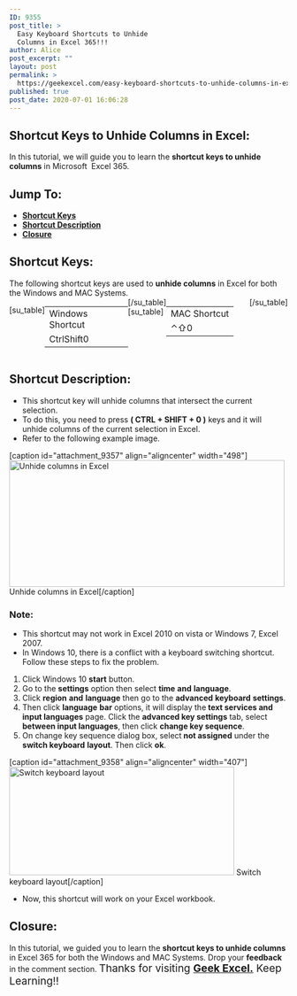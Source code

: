 ```yaml
---
ID: 9355
post_title: >
  Easy Keyboard Shortcuts to Unhide
  Columns in Excel 365!!!
author: Alice
post_excerpt: ""
layout: post
permalink: >
  https://geekexcel.com/easy-keyboard-shortcuts-to-unhide-columns-in-excel-365/
published: true
post_date: 2020-07-01 16:06:28
---
```

<h2>Shortcut Keys to Unhide Columns in Excel:</h2>
In this tutorial, we will guide you to learn the <strong>shortcut keys to unhide columns</strong> in Microsoft  Excel 365.
<h2>Jump To:</h2>
<ul>
 	<li><strong><a href="#1">Shortcut Keys</a></strong></li>
 	<li><strong><a href="#2">Shortcut Description</a></strong></li>
 	<li><strong><a href="#3">Closure</a></strong></li>
</ul>
<h2 id="1">Shortcut Keys:</h2>
The following shortcut keys are used to <strong>unhide columns</strong> in Excel for both the Windows and MAC Systems.
<div style="display: flex;">

[su_table]
<table>
<tbody>
<tr>
<td>Windows Shortcut</td>
</tr>
<tr>
<td style="display: flex;"><span class="key-flex"><span class="win-key" style="width: 120px;"><span class="custom-span-key">Ctrl</span></span></span><span class="key-flex"><span class="win-key" style="width: 120px;"><span class="custom-span-key">Shift</span></span></span><span class="key-flex"><span class="win-key"><span class="custom-span-key">&#x30;</span></span></span></td>
</tr>
</tbody>
</table>
[/su_table]
[su_table]
<table style="float: right;">
<tbody>
<tr>
<td>MAC Shortcut</td>
</tr>
<tr>
<td style="display: flex;"><span class="key-flex"><span class="mac-key"><span class="custom-span-key">⌃</span></span></span><span class="key-flex"><span class="mac-key"><span class="custom-span-key">⇧</span></span></span><span class="key-flex"><span class="mac-key"><span class="custom-span-key">&#x30;</span></span></span></td>
</tr>
</tbody>
</table>
[/su_table]

</div>
<h2 id="2">Shortcut Description:</h2>
<ul>
 	<li>This shortcut key will unhide columns that intersect the current selection.</li>
 	<li>To do this, you need to press <strong>( CTRL + SHIFT + 0 )</strong> keys and it will unhide columns of the current selection in Excel.</li>
 	<li>Refer to the following example image.</li>
</ul>
[caption id="attachment_9357" align="aligncenter" width="498"]<img class="size-full wp-image-9357" src="https://geekexcel.com/wp-content/uploads/2020/07/ezgif.com-optimize-95.gif" alt="Unhide columns in Excel" width="498" height="229" /> Unhide columns in Excel[/caption]
<h3>Note:</h3>
<ul>
 	<li>This shortcut may not work in Excel 2010 on vista or Windows 7, Excel 2007.</li>
 	<li>In Windows 10, there is a conflict with a keyboard switching shortcut. Follow these steps to fix the problem.</li>
</ul>
<ol>
 	<li>Click Windows 10 <strong>start</strong> button.</li>
 	<li>Go to the <strong>settings</strong> option then select <strong>time</strong> <strong>and</strong> <strong>language</strong>.</li>
 	<li>Click <strong>region</strong> <strong>and</strong> <strong>language</strong> then go to the <strong>advanced</strong> <strong>keyboard</strong> <strong>settings</strong>.</li>
 	<li>Then click <strong>language</strong> <strong>bar</strong> options, it will display the<strong> text services and input languages</strong> page. Click the <strong>advanced key settings</strong> tab, select <strong>between input languages</strong>, then click <strong>change key sequence</strong>.</li>
 	<li>On change key sequence dialog box, select<strong> not assigned</strong> under the <strong>switch keyboard</strong> <strong>layout</strong>. Then click <strong>ok</strong>.</li>
</ol>
[caption id="attachment_9358" align="aligncenter" width="407"]<img class="size-full wp-image-9358" src="https://geekexcel.com/wp-content/uploads/2020/07/Screenshot_14.png" alt="Switch keyboard layout" width="407" height="196" /> Switch keyboard layout[/caption]
<ul>
 	<li>Now, this shortcut will work on your Excel workbook.</li>
</ul>
<h2 id="3">Closure:</h2>
In this tutorial, we guided you to learn the <strong>shortcut keys to unhide columns</strong> in Excel 365 for both the Windows and MAC Systems. Drop your <strong>feedback</strong> in the comment section. <span style="font-size: 19px;">Thanks for visiting <strong><a href="https://geekexcel.com/">Geek Excel.</a></strong> Keep Learning!!</span>
